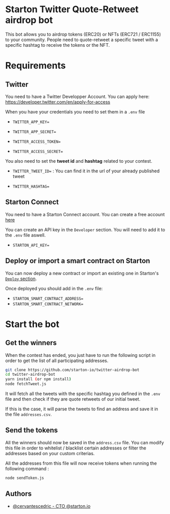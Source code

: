 
# Starton Twitter Quote-Retweet airdrop bot

This bot allows you to airdrop tokens (ERC20) or NFTs (ERC721 / ERC1155) to your community.
People need to quote-retweet a specific tweet with a specific hashtag to receive the tokens or the NFT.

# Requirements
## Twitter
You need to have a Twitter Developper Account.
You can apply here: https://developer.twitter.com/en/apply-for-access

When you have your credentials you need to set them in a `.env` file

- `TWITTER_APP_KEY=`

- `TWITTER_APP_SECRET=`

- `TWITTER_ACCESS_TOKEN=`

- `TWITTER_ACCESS_SECRET=`

You also need to set the **tweet id** and **hashtag** related to your contest.

- `TWITTER_TWEET_ID=` : You can find it in the url of your already published tweet

- `TWITTER_HASHTAG=`

## Starton Connect
You need to have a Starton Connect account.
You can create a free account [here](https://connect.starton.io)

You can create an API key in the `Developer` section.
You will need to add it to the `.env` file aswell.

- `STARTON_API_KEY=`

## Deploy or import a smart contract on Starton

You can now deploy a new contract or import an existing one in Starton's [`Deploy` section](https://connect.starton.io/deploy).

Once deployed you should add in the `.env` file:

- `STARTON_SMART_CONTRACT_ADDRESS=`
- `STARTON_SMART_CONTRACT_NETWORK=`

# Start the bot
## Get the winners
When the contest has ended, you just have to run the following script in order to get the list of all participating addresses.

```bash
git clone https://github.com/starton-io/twitter-airdrop-bot
cd twitter-airdrop-bot
yarn install (or npm install)
node fetchTweet.js
```

It will fetch all the tweets with the specific hashtag you defined in the `.env` file and then check if they are quote retweets of our initial tweet.

If this is the case, it will parse the tweets to find an address and save it in the file `addresses.csv`.

## Send the tokens
All the winners should now be saved in the `address.csv` file.
You can modify this file in order to whitelist / blacklist certain addresses or filter the addresses based on your custom criterias.

All the addresses from this file will now receive tokens when running the following command :
```bash
node sendToken.js
```

## Authors

- [@cervantescedric - CTO @starton.io](https://linkedin.com/in/cedriccervantes/)
